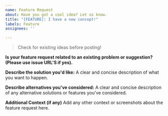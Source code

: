 ```yaml
---
name: Feature Request
about: Have you got a cool idea? Let us know.
title: "[FEATURE]: I have a new concept!"
labels: Feature
assignees: ''

---
```


> Check for existing ideas before posting!

**Is your feature request related to an existing problem or suggestion? (Please use issue URL'S if yes).**

**Describe the solution you'd like:**
A clear and concise description of what you want to happen.

**Describe alternatives you've considered:**
A clear and concise description of any alternative solutions or features you've considered.

**Additional Context (if any)**
Add any other context or screenshots about the feature request here.
